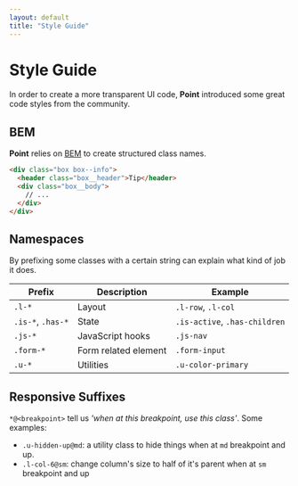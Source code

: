 ```yaml
---
layout: default
title: "Style Guide"
---
```


# Style Guide
In order to create a more transparent UI code, **Point** introduced some great code styles from the community.

## BEM
**Point** relies on [BEM](http://getbem.com/) to create structured class names.

```html
<div class="box box--info">
  <header class="box__header">Tip</header>
  <div class="box__body">
    // ...
  </div>
</div>
```

## Namespaces
By prefixing some classes with a certain string can explain what kind of job it does.

<table class="table table--bordered">
  <thead>
    <tr>
      <th>Prefix</th>
      <th>Description</th>
      <th>Example</th>
    </tr>
  </thead>
  <tbody>
    <tr>
      <td><code>.l-*</code></td>
      <td>Layout</td>
      <td><code>.l-row</code>, <code>.l-col</code></td>
    </tr>
    <tr>
      <td><code>.is-*</code>, <code>.has-*</code></td>
      <td>State</td>
      <td><code>.is-active</code>, <code>.has-children</code></td>
    </tr>
    <tr>
      <td><code>.js-*</code></td>
      <td>JavaScript hooks</td>
      <td><code>.js-nav</code></td>
    </tr>
    <tr>
      <td><code>.form-*</code></td>
      <td>Form related element</td>
      <td><code>.form-input</code></td>
    </tr>
    <tr>
      <td><code>.u-*</code></td>
      <td>Utilities</td>
      <td><code>.u-color-primary</code></td>
    </tr>
  </tbody>
</table>

## Responsive Suffixes
`*@<breakpoint>` tell us *'when at this breakpoint, use this class'*. Some examples:

- `.u-hidden-up@md`: a utility class to hide things when at `md` breakpoint and up.
- `.l-col-6@sm`: change column's size to half of it's parent when at `sm` breakpoint and up
